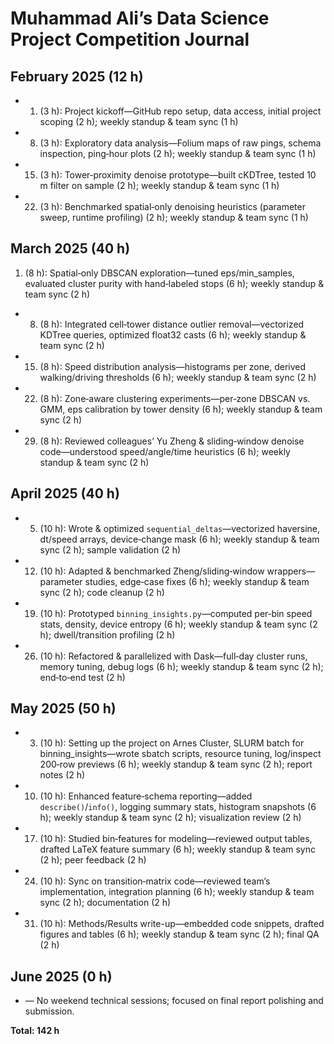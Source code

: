# Muhammad Ali’s Data Science Project Competition Journal

## February 2025 (12 h)
* 1. (3 h): Project kickoff—GitHub repo setup, data access, initial project scoping (2 h); weekly standup & team sync (1 h)  
* 8. (3 h): Exploratory data analysis—Folium maps of raw pings, schema inspection, ping‐hour plots (2 h); weekly standup & team sync (1 h)  
* 15. (3 h): Tower‐proximity denoise prototype—built cKDTree, tested 10 m filter on sample (2 h); weekly standup & team sync (1 h)  
* 22. (3 h): Benchmarked spatial‐only denoising heuristics (parameter sweep, runtime profiling) (2 h); weekly standup & team sync (1 h)  

## March 2025 (40 h)
 1. (8 h): Spatial‐only DBSCAN exploration—tuned eps/min_samples, evaluated cluster purity with hand‐labeled stops (6 h); weekly standup & team sync (2 h)  
* 8. (8 h): Integrated cell‐tower distance outlier removal—vectorized KDTree queries, optimized float32 casts (6 h); weekly standup & team sync (2 h)  
* 15. (8 h): Speed distribution analysis—histograms per zone, derived walking/driving thresholds (6 h); weekly standup & team sync (2 h)  
* 22. (8 h): Zone‐aware clustering experiments—per‐zone DBSCAN vs. GMM, eps calibration by tower density (6 h); weekly standup & team sync (2 h)  
* 29. (8 h): Reviewed colleagues’ Yu Zheng & sliding‐window denoise code—understood speed/angle/time heuristics (6 h); weekly standup & team sync (2 h)  

## April 2025 (40 h)
* 5. (10 h): Wrote & optimized `sequential_deltas`—vectorized haversine, dt/speed arrays, device‐change mask (6 h); weekly standup & team sync (2 h); sample validation (2 h)  
* 12. (10 h): Adapted & benchmarked Zheng/sliding‐window wrappers—parameter studies, edge‐case fixes (6 h); weekly standup & team sync (2 h); code cleanup (2 h)  
* 19. (10 h): Prototyped `binning_insights.py`—computed per‐bin speed stats, density, device entropy (6 h); weekly standup & team sync (2 h); dwell/transition profiling (2 h)  
* 26. (10 h): Refactored & parallelized with Dask—full‐day cluster runs, memory tuning, debug logs (6 h); weekly standup & team sync (2 h); end‐to‐end test (2 h)  

## May 2025 (50 h)
* 3. (10 h): Setting up the project on Arnes Cluster, SLURM batch for binning_insights—wrote sbatch scripts, resource tuning, log/inspect 200‐row previews (6 h); weekly standup & team sync (2 h); report notes (2 h)  
* 10. (10 h): Enhanced feature‐schema reporting—added `describe()`/`info()`, logging summary stats, histogram snapshots (6 h); weekly standup & team sync (2 h); visualization review (2 h)  
* 17. (10 h): Studied bin‐features for modeling—reviewed output tables, drafted LaTeX feature summary (6 h); weekly standup & team sync (2 h); peer feedback (2 h)  
* 24. (10 h): Sync on transition‐matrix code—reviewed team’s implementation, integration planning (6 h); weekly standup & team sync (2 h); documentation (2 h)  
* 31. (10 h): Methods/Results write-up—embedded code snippets, drafted figures and tables (6 h); weekly standup & team sync (2 h); final QA (2 h)  

## June 2025 (0 h)
* — No weekend technical sessions; focused on final report polishing and submission.

**Total: 142 h**  
